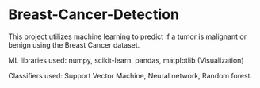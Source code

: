 # Breast-Cancer-Detection
This project utilizes machine learning to predict if a tumor is malignant or benign using the Breast Cancer dataset.

ML libraries used: numpy, scikit-learn, pandas, matplotlib (Visualization)

Classifiers used: Support Vector Machine, Neural network, Random forest.
